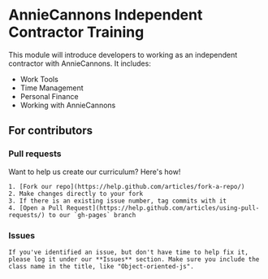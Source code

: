 # AnnieCannons Independent Contractor Training

This module will introduce developers to working as an independent contractor with AnnieCannons. It includes:

<ul>
<li>Work Tools</li>
<li>Time Management</li>
<li>Personal Finance</li>
<li>Working with AnnieCannons</li>

</ul>


  ## For contributors

  ### Pull requests

  Want to help us create our curriculum? Here's how!

    1. [Fork our repo](https://help.github.com/articles/fork-a-repo/)
    2. Make changes directly to your fork
    3. If there is an existing issue number, tag commits with it
    4. [Open a Pull Request](https://help.github.com/articles/using-pull-requests/) to our `gh-pages` branch
    
  ### Issues

    If you've identified an issue, but don't have time to help fix it, please log it under our **Issues** section. Make sure you include the class name in the title, like "Object-oriented-js". 
